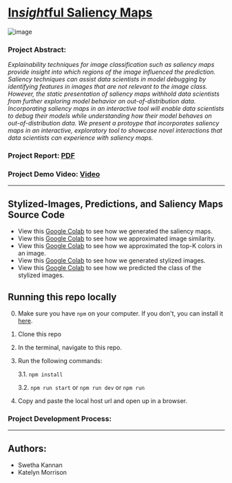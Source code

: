 # [In*sight*ful Saliency Maps](https://cmu-vis-2021.github.io/Human-vs-Machine-Final-Project/)

![image](https://user-images.githubusercontent.com/11639631/144311494-b55e5484-511e-4431-88f0-f17e29aa718f.png)



### Project Abstract:

*Explainability techniques for image classification such as saliency maps provide insight into which regions of the image influenced the prediction. Saliency techniques can assist data scientists in model debugging by identifying features in images that are not relevant to the image class. However, the static presentation of saliency maps withhold data scientists from further exploring model behavior on out-of-distribution data. Incorporating saliency maps in an interactive tool will enable data scientists to debug their models while understanding how their model behaves on out-of-distribution data. We present a protoype that incorporates saliency maps in an interactive, exploratory tool to showcase novel interactions that data scientists can experience with saliency maps.*

### Project Report: [PDF]()

### Project Demo Video: [Video](https://drive.google.com/file/d/1WWqxBAzHl1Pm0M4TO6azJ3AZ4hh2PBjM/view?usp=sharing)

---

## Stylized-Images, Predictions, and Saliency Maps Source Code

* View this [Google Colab](https://colab.research.google.com/drive/1deRnUMs7LLns5awMicJgBJ8UFTqvz5e6?usp=sharing) to see how we generated the saliency maps.
* View this [Google Colab](https://colab.research.google.com/drive/1X-Fk6anwYs4SDcfnIAdZBxUzoofwvNBt?usp=sharing) to see how we approximated image similarity.
* View this [Google Colab](https://colab.research.google.com/drive/1lyrBrbl-XCa1BlVc_fcLzO1v5DKPooeu?usp=sharing) to see how we approximated the top-K colors in an image.
* View this [Google Colab](https://colab.research.google.com/drive/1zk0uOHnn9mV41CBGIOj6xRK5rb26Vvvz?usp=sharing) to see how we generated stylized images.
* View this [Google Colab](https://colab.research.google.com/drive/1khWyR4UrNW6KL6VH2lrARrI6BFDTVWi0?usp=sharing) to see how we predicted the class of the stylized images.


## Running this repo locally
0. Make sure you have `npm` on your computer. If you don't, you can install it [here](https://docs.npmjs.com/downloading-and-installing-node-js-and-npm).
1. Clone this repo
2. In the terminal, navigate to this repo.
3. Run the following commands: 

   3.1. `npm install`
   
   3.2. `npm run start` or `npm run dev` or `npm run`

4. Copy and paste the local host url and open up in a browser.

### Project Development Process:



---

## Authors: 
* Swetha Kannan
* Katelyn Morrison

